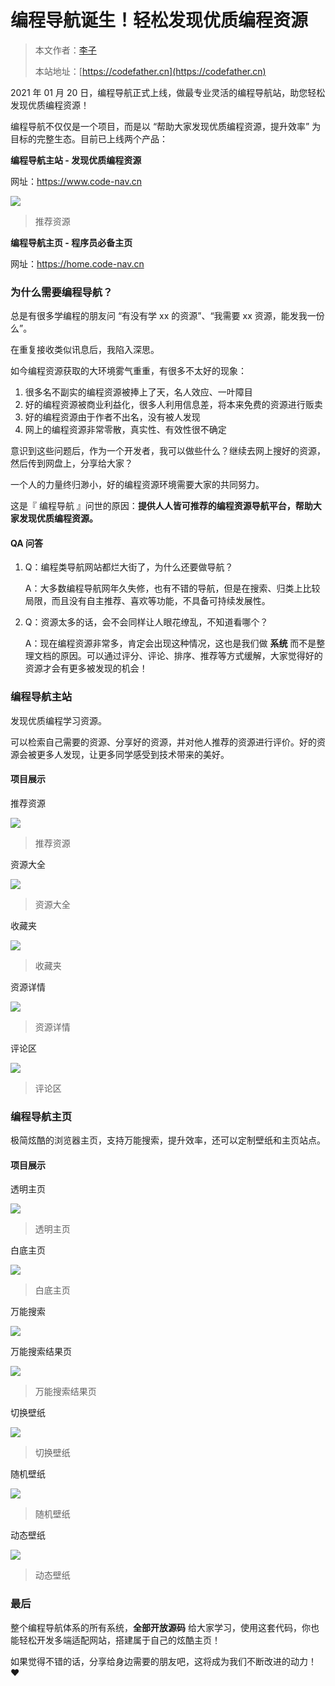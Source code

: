 # 编程导航诞生！轻松发现优质编程资源

> 本文作者：[李子](https://yuyuanweb.feishu.cn/wiki/Abldw5WkjidySxkKxU2cQdAtnah)
>
> 本站地址：[https://codefather.cn](https://codefather.cn)

2021 年 01 月 20 日，编程导航正式上线，做最专业灵活的编程导航站，助您轻松发现优质编程资源！

编程导航不仅仅是一个项目，而是以 “帮助大家发现优质编程资源，提升效率” 为目标的完整生态。目前已上线两个产品：

**编程导航主站 - 发现优质编程资源**

网址：https://www.code-nav.cn

![](https://pic.yupi.icu/5563/202311081440205.png)

> 推荐资源

**编程导航主页 - 程序员必备主页**

网址：https://home.code-nav.cn



### 为什么需要编程导航？

总是有很多学编程的朋友问 “有没有学 xx 的资源”、“我需要 xx 资源，能发我一份么”。

在重复接收类似讯息后，我陷入深思。

如今编程资源获取的大环境雾气重重，有很多不太好的现象：

1. 很多名不副实的编程资源被捧上了天，名人效应、一叶障目
2. 好的编程资源被商业利益化，很多人利用信息差，将本来免费的资源进行贩卖
3. 好的编程资源由于作者不出名，没有被人发现
4. 网上的编程资源非常零散，真实性、有效性很不确定

意识到这些问题后，作为一个开发者，我可以做些什么？继续去网上搜好的资源，然后传到网盘上，分享给大家？

一个人的力量终归渺小，好的编程资源环境需要大家的共同努力。

这是『 编程导航 』问世的原因：**提供人人皆可推荐的编程资源导航平台，帮助大家发现优质编程资源。**

#### QA 问答

1. Q：编程类导航网站都烂大街了，为什么还要做导航？

   A：大多数编程导航网年久失修，也有不错的导航，但是在搜索、归类上比较局限，而且没有自主推荐、喜欢等功能，不具备可持续发展性。

2. Q：资源太多的话，会不会同样让人眼花缭乱，不知道看哪个？

   A：现在编程资源非常多，肯定会出现这种情况，这也是我们做 **系统** 而不是整理文档的原因。可以通过评分、评论、排序、推荐等方式缓解，大家觉得好的资源才会有更多被发现的机会！

### 编程导航主站

发现优质编程学习资源。

可以检索自己需要的资源、分享好的资源，并对他人推荐的资源进行评价。好的资源会被更多人发现，让更多同学感受到技术带来的美好。

#### 项目展示

推荐资源

![](https://pic.yupi.icu/5563/202311081440205.png)

> 推荐资源

资源大全

![](https://pic.yupi.icu/5563/202311081440258.png)

> 资源大全

收藏夹

![](https://pic.yupi.icu/5563/202311081440283.png)

> 收藏夹

资源详情

![](https://pic.yupi.icu/5563/202311081440252.png)

> 资源详情

评论区

![](https://pic.yupi.icu/5563/202311081440276.png)

> 评论区

### 编程导航主页

极简炫酷的浏览器主页，支持万能搜索，提升效率，还可以定制壁纸和主页站点。

#### 项目展示

透明主页

![](https://pic.yupi.icu/5563/202311081440307.png)

> 透明主页

白底主页

![](https://pic.yupi.icu/5563/202311081440042.png)

> 白底主页

万能搜索

![](https://pic.yupi.icu/5563/202311081440270.png)

万能搜索结果页

![](https://pic.yupi.icu/5563/202311081440414.png)

> 万能搜索结果页

切换壁纸

![](https://pic.yupi.icu/5563/202311081440672.png)

> 切换壁纸

随机壁纸

![](https://pic.yupi.icu/5563/202311081440822.png)

> 随机壁纸

动态壁纸

![](https://pic.yupi.icu/5563/202311081440170.png)

> 动态壁纸

### 最后

整个编程导航体系的所有系统，**全部开放源码** 给大家学习，使用这套代码，你也能轻松开发多端适配网站，搭建属于自己的炫酷主页！

如果觉得不错的话，分享给身边需要的朋友吧，这将成为我们不断改进的动力！❤️
